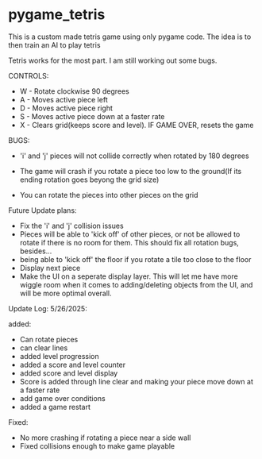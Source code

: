 # pygame_tetris
This is a custom made tetris game using only pygame code. The idea is to then train an AI to play tetris

Tetris works for the most part. I am still working out some bugs.

CONTROLS:
- W - Rotate clockwise 90 degrees
- A - Moves active piece left
- D - Moves active piece right
- S - Moves active piece down at a faster rate
- X - Clears grid(keeps score and level). IF GAME OVER, resets the game

BUGS:
- 'i' and 'j' pieces will not collide correctly when rotated by 180 degrees

- The game will crash if you rotate a piece too low to the ground(If its ending rotation goes beyong the grid size)

- You can rotate the pieces into other pieces on the grid

Future Update plans:
- Fix the 'i' and 'j' collision issues
- Pieces will be able to 'kick off' of other pieces, or not be allowed to rotate if there is no room for them. This should fix all rotation bugs, besides...
- being able to 'kick off' the floor if you rotate a tile too close to the floor
- Display next piece
- Make the UI on a seperate display layer. This will let me have more wiggle room when it comes to adding/deleting objects from the UI, and will be more optimal overall.

Update Log:
5/26/2025:

added:
- Can rotate pieces
- can clear lines
- added level progression
- added a score and level counter
- added score and level display
-   Score is added through line clear and making your piece move down at a faster rate
- add game over conditions
- added a game restart

Fixed:
- No more crashing if rotating a piece near a side wall
- Fixed collisions enough to make game playable
